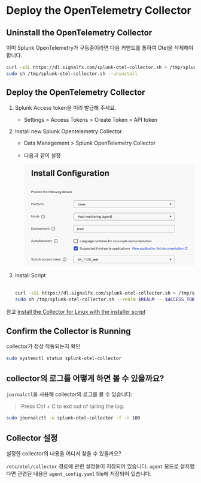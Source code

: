 # Deploy the OpenTelemetry Collector

## Uninstall the OpenTelemetry Collector

이미 Splunk OpenTelemetry가 구동중이라면 다음 커맨드를 통하여 Otel을 삭제해야합니다. 

``` bash
curl -sSL https://dl.signalfx.com/splunk-otel-collector.sh > /tmp/splunk-otel-collector.sh;
sudo sh /tmp/splunk-otel-collector.sh --uninstall
```

## Deploy the OpenTelemetry Collector

1. Splunk Access token을 미리 발급해 주세요. 
    - Settings > Access Tokens > Create Token >  API token
2. Install new Splunk Opentelemetry Collector
    - Data Management > Splunk OpenTelemetry Collector 
    - 다음과 같이 설정
    
      ![](../../images/1-ninja-kr/1-1-configuration.png)
3. Install Script


    ``` bash

    curl -sSL https://dl.signalfx.com/splunk-otel-collector.sh > /tmp/splunk-otel-collector.sh && \
    sudo sh /tmp/splunk-otel-collector.sh --realm $REALM -- $ACCESS_TOKEN --mode agent --without-instrumentation --discovery
    ```


참고 [Install the Collector for Linux with the installer script](https://docs.splunk.com/observability/en/gdi/opentelemetry/collector-linux/install-linux.html#otel-install-linux)

## Confirm the Collector is Running

collector가 정상 작동되는지 확인

``` bash
sudo systemctl status splunk-otel-collector
```


## collector의 로그를 어떻게 하면 볼 수 있을까요? 
`journalctl`을 사용해 collector의 로그를 볼 수 있습니다:

> Press Ctrl + C to exit out of tailing the log.


``` bash
sudo journalctl -u splunk-otel-collector -f -n 100
```


## Collector 설정

설정한 collector의 내용을 어디서 찾을 수 있을까요? 

`/etc/otel/collector` 경로에 관련 설정들이 저장되어 있습니다. `agent` 모드로 설치했다면 관련된 내용은 `agent_config.yaml` file에 저장되어 있습니다. 
